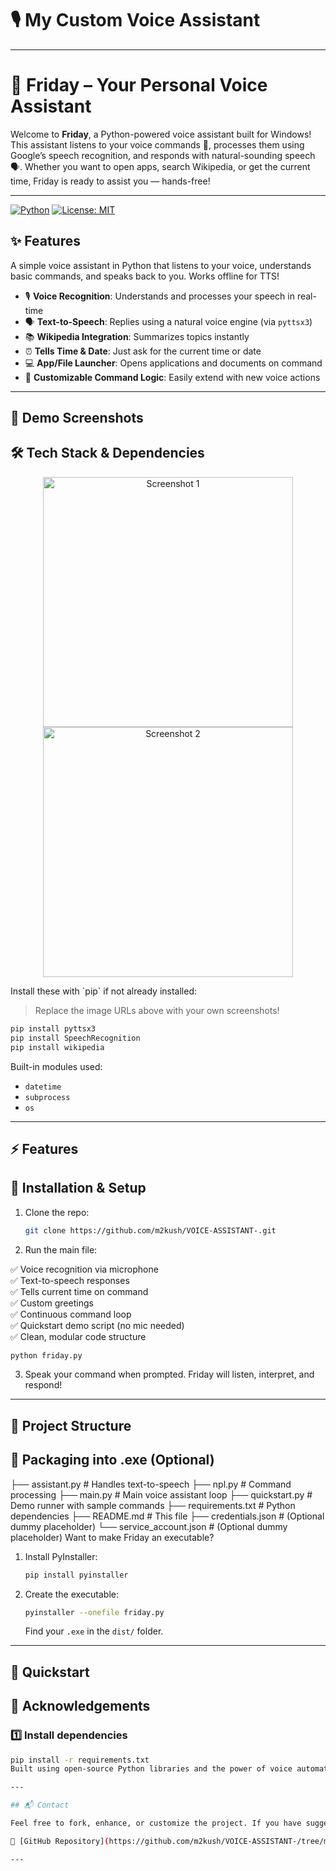 # 🎙️ My Custom Voice Assistant
---

# 🤖 Friday – Your Personal Voice Assistant

Welcome to **Friday**, a Python-powered voice assistant built for Windows! This assistant listens to your voice commands 🎤, processes them using Google’s speech recognition, and responds with natural-sounding speech 🗣️. Whether you want to open apps, search Wikipedia, or get the current time, Friday is ready to assist you — hands-free!

---

[![Python](https://img.shields.io/badge/Python-3.6%2B-blue.svg)](https://www.python.org/downloads/)
[![License: MIT](https://img.shields.io/badge/License-MIT-green.svg)](LICENSE)
## ✨ Features

A simple voice assistant in Python that listens to your voice, understands basic commands, and speaks back to you. Works offline for TTS!
* 🎙️ **Voice Recognition**: Understands and processes your speech in real-time
* 🗣️ **Text-to-Speech**: Replies using a natural voice engine (via `pyttsx3`)
* 📚 **Wikipedia Integration**: Summarizes topics instantly
* ⏰ **Tells Time & Date**: Just ask for the current time or date
* 💻 **App/File Launcher**: Opens applications and documents on command
* 🧠 **Customizable Command Logic**: Easily extend with new voice actions

---

## 📸 Demo Screenshots
## 🛠️ Tech Stack & Dependencies

<p align="center">
  <img src="https://via.placeholder.com/600x300.png?text=Voice+Assistant+Screenshot+1" alt="Screenshot 1" width="400">
  <img src="https://via.placeholder.com/600x300.png?text=Voice+Assistant+Screenshot+2" alt="Screenshot 2" width="400">
</p>
Install these with `pip` if not already installed:

> Replace the image URLs above with your own screenshots!
```bash
pip install pyttsx3
pip install SpeechRecognition
pip install wikipedia
```

Built-in modules used:

* `datetime`
* `subprocess`
* `os`

---

## ⚡ Features
## 🚀 Installation & Setup

1. Clone the repo:

   ```bash
   git clone https://github.com/m2kush/VOICE-ASSISTANT-.git
   ```
2. Run the main file:

✅ Voice recognition via microphone  
✅ Text-to-speech responses  
✅ Tells current time on command  
✅ Custom greetings  
✅ Continuous command loop  
✅ Quickstart demo script (no mic needed)  
✅ Clean, modular code structure  
   ```bash
   python friday.py
   ```
3. Speak your command when prompted. Friday will listen, interpret, and respond!

---

## 📂 Project Structure
## 🧩 Packaging into .exe (Optional)

├── assistant.py # Handles text-to-speech
├── npl.py # Command processing
├── main.py # Main voice assistant loop
├── quickstart.py # Demo runner with sample commands
├── requirements.txt # Python dependencies
├── README.md # This file
├── credentials.json # (Optional dummy placeholder)
└── service_account.json # (Optional dummy placeholder)
Want to make Friday an executable?

1. Install PyInstaller:

   ```bash
   pip install pyinstaller
   ```
2. Create the executable:

   ```bash
   pyinstaller --onefile friday.py
   ```

   Find your `.exe` in the `dist/` folder.

---

## 🚀 Quickstart
## 🙌 Acknowledgements

### 1️⃣ Install dependencies
```bash
pip install -r requirements.txt
Built using open-source Python libraries and the power of voice automation! Special thanks to Google Speech API, `pyttsx3`, and the Python community.

---

## 📬 Contact

Feel free to fork, enhance, or customize the project. If you have suggestions or run into issues, open an issue or drop a message!

🔗 [GitHub Repository](https://github.com/m2kush/VOICE-ASSISTANT-/tree/main)

---
